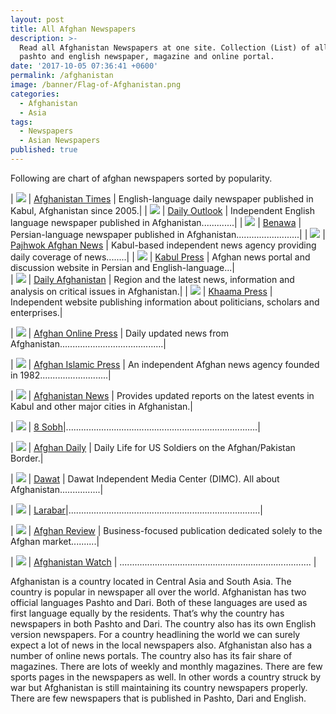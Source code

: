 ```yaml
---
layout: post
title: All Afghan Newspapers
description: >-
  Read all Afghanistan Newspapers at one site. Collection (List) of all afghan
  pashto and english newspaper, magazine and online portal.
date: '2017-10-05 07:36:41 +0600'
permalink: /afghanistan
image: /banner/Flag-of-Afghanistan.png
categories:
  - Afghanistan
  - Asia
tags:
  - Newspapers
  - Asian Newspapers
published: true
---
```

Following are chart of afghan newspapers sorted by popularity.

| <a href="http://www.afghanistantimes.af/" target="_blank" rel="nofollow"><img src="http://afghanistantimes.af/wp-content/uploads/2014/11/aftimesnewlogo1.png"></a> | <a href="http://www.afghanistantimes.af/" target="_blank" rel="nofollow">Afghanistan Times</a> | English-language daily newspaper published in Kabul, Afghanistan since 2005.|
| <a href="http://www.outlookafghanistan.net/" target="_blank" rel="nofollow"><img src="http://afghanistantimes.af/wp-content/uploads/2014/11/aftimesnewlogo1.png"></a> | <a rel="nofollow" target="_blank" href="http://www.outlookafghanistan.net/">Daily Outlook</a> | Independent English language newspaper published in Afghanistan.............|
| <a href="http://www.benawa.com/" target="_blank" rel="nofollow"><img src="http://afghanistantimes.af/wp-content/uploads/2014/11/aftimesnewlogo1.png"></a> | <a rel="nofollow" target="_blank" href="http://www.benawa.com/">Benawa</a> | Persian-language newspaper published in Afghanistan.........................|
| <a href="http://www.pajhwok.com/" target="_blank" rel="nofollow"><img src="http://afghanistantimes.af/wp-content/uploads/2014/11/aftimesnewlogo1.png"></a> | <a rel="nofollow" target="_blank" href="http://www.pajhwok.com/">Pajhwok Afghan News</a> | Kabul-based independent news agency providing daily coverage of news........|
| <a href="http://www.kabulpress.org/" target="_blank" rel="nofollow"><img src="http://afghanistantimes.af/wp-content/uploads/2014/11/aftimesnewlogo1.png"></a> | <a rel="nofollow" target="_blank" href="http://www.kabulpress.org/">Kabul Press</a> | Afghan news portal and discussion website in Persian and English-language...|     				
| <a href="" target="_blank" rel="nofollow"><img src="http://afghanistantimes.af/wp-content/uploads/2014/11/aftimesnewlogo1.png"></a> | <a rel="nofollow" target="_blank" href="http://www.dailyafghanistan.com/">Daily Afghanistan</a> | Region and the latest news, information and analysis on critical issues in Afghanistan.|
| <a href="" target="_blank" rel="nofollow"><img src="http://afghanistantimes.af/wp-content/uploads/2014/11/aftimesnewlogo1.png"></a> | <a rel="nofollow" target="_blank" href="http://www.khaama.com/">Khaama Press</a> | Independent website publishing information about politicians, scholars and enterprises.|

| <a href="" target="_blank" rel="nofollow"><img src="http://afghanistantimes.af/wp-content/uploads/2014/11/aftimesnewlogo1.png"></a> | <a rel="nofollow" target="_blank" href="http://www.aopnews.com/">Afghan Online Press</a> | Daily updated news from Afghanistan.........................................|

| <a href="" target="_blank" rel="nofollow"><img src="http://afghanistantimes.af/wp-content/uploads/2014/11/aftimesnewlogo1.png"></a> | <a rel="nofollow" target="_blank" href="http://www.afghanislamicpress.com/">Afghan Islamic Press</a> | An independent Afghan news agency founded in 1982...........................|

| <a href="" target="_blank" rel="nofollow"><img src="http://afghanistantimes.af/wp-content/uploads/2014/11/aftimesnewlogo1.png"></a> | <a rel="nofollow" target="_blank" href="http://www.afghanistannews.net/">Afghanistan News</a> | Provides updated reports on the latest events in Kabul and other major cities in Afghanistan.|

| <a href="" target="_blank" rel="nofollow"><img src="http://afghanistantimes.af/wp-content/uploads/2014/11/aftimesnewlogo1.png"></a> | <a rel="nofollow" target="_blank" href="http://8am.af/">8 Sobh</a>|............................................................................|

| <a href="" target="_blank" rel="nofollow"><img src="http://afghanistantimes.af/wp-content/uploads/2014/11/aftimesnewlogo1.png"></a> | <a rel="nofollow" target="_blank" href="http://wn.com/afghan_daily">Afghan Daily</a> | Daily Life for US Soldiers on the Afghan/Pakistan Border.|

| <a href="" target="_blank" rel="nofollow"><img src="http://afghanistantimes.af/wp-content/uploads/2014/11/aftimesnewlogo1.png"></a> | <a rel="nofollow" target="_blank" href="">Dawat</a> | Dawat Independent Media Center (DIMC). All about Afghanistan................|

| <a href="" target="_blank" rel="nofollow"><img src="http://afghanistantimes.af/wp-content/uploads/2014/11/aftimesnewlogo1.png"></a> | <a rel="nofollow" target="_blank" href="http://www.larawbar.net/">Larabar</a>|............................................................................|

| <a href="" target="_blank" rel="nofollow"><img src="http://afghanistantimes.af/wp-content/uploads/2014/11/aftimesnewlogo1.png"></a> | <a rel="nofollow" target="_blank" href="http://afghan-review.com/">Afghan Review</a> | Business-focused publication dedicated solely to the Afghan market..........|

| <a href="" target="_blank" rel="nofollow"><img src="http://afghanistantimes.af/wp-content/uploads/2014/11/aftimesnewlogo1.png"></a> | <a rel="nofollow" target="_blank" href="http://www.watchafghanistan.org/" rel="nofollow" target="_blank">Afghanistan Watch</a> | ............................................................................ |

Afghanistan is a country located in Central Asia and South Asia. The country is popular in newspaper all over the world. Afghanistan has two official languages Pashto and Dari. Both of these languages are used as first language equally by the residents. That’s why the country has newspapers in both Pashto and Dari. The country also has its own English version newspapers. For a country headlining the world we can surely expect a lot of news in the local newspapers also. Afghanistan also has a number of online news portals. The country also has its fair share of magazines. There are lots of weekly and monthly magazines. There are few sports pages in the newspapers as well. In other words a country struck by war but Afghanistan is still maintaining its country newspapers properly. There are few newspapers that is published in Pashto, Dari and English.
